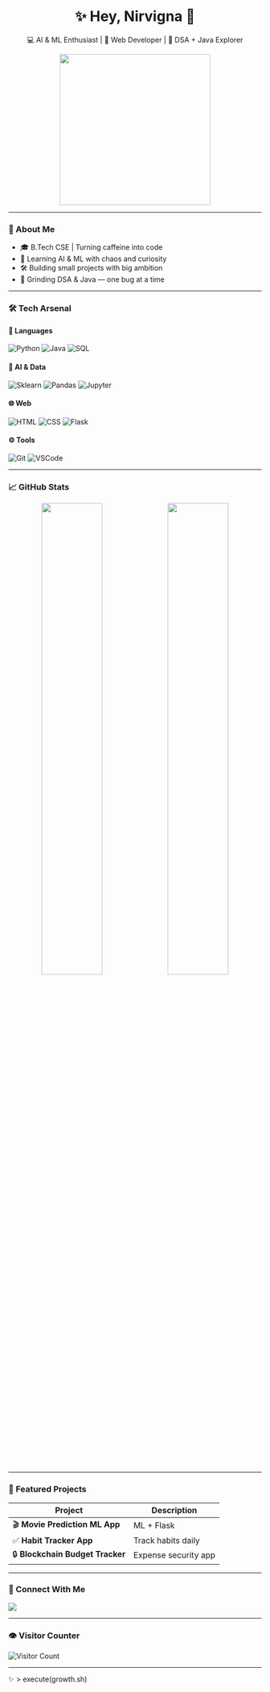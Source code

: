 <h1 align="center">✨ Hey, Nirvigna 👋</h1>
<p align="center">
💻 AI & ML Enthusiast | 🚀 Web Developer | 🎯 DSA + Java Explorer
</p>

<p align="center">
<img src="https://i.giphy.com/media/v1.Y2lkPTc5MGI3NjExeDUxNXBkYTM4NTI4bXJmMmE2NW92bDZnYXpkYmI4bXhyM3ZuaXZuYiZlcD12MV9naWZzX3NlYXJjaCZjdT1n/NgurY1o4z080Jfoyzw/giphy.gif" width="300">
</p>

---

### 🌸 About Me
- 🎓 B.Tech CSE | Turning caffeine into code  
- 🤖 Learning AI & ML with chaos and curiosity  
- 🛠️ Building small projects with big ambition  
- 🚀 Grinding DSA & Java — one bug at a time  
  
---

### 🛠 Tech Arsenal
#### 🧩 Languages  
![Python](https://img.shields.io/badge/Python-3776AB?logo=python&logoColor=white)
![Java](https://img.shields.io/badge/Java-ED8B00?logo=openjdk&logoColor=white)
![SQL](https://img.shields.io/badge/SQL-336791?logo=postgresql&logoColor=white)

#### 🧠 AI & Data  
![Sklearn](https://img.shields.io/badge/ScikitLearn-F7931E?logo=scikitlearn&logoColor=white)
![Pandas](https://img.shields.io/badge/Pandas-150458?logo=pandas&logoColor=white)
![Jupyter](https://img.shields.io/badge/Jupyter-F37626?logo=jupyter&logoColor=white)

#### 🌐 Web  
![HTML](https://img.shields.io/badge/HTML-E34F26?logo=html5&logoColor=white)
![CSS](https://img.shields.io/badge/CSS-1572B6?logo=css3&logoColor=white)
![Flask](https://img.shields.io/badge/Flask-000000?logo=flask&logoColor=white)

#### ⚙️ Tools  
![Git](https://img.shields.io/badge/Git-F05032?logo=git&logoColor=white)
![VSCode](https://img.shields.io/badge/VSCODE-007ACC?logo=visualstudiocode&logoColor=white)

---

### 📈 GitHub Stats
<p align="center">
<img width="49%" src="https://github-readme-stats.vercel.app/api?username=Nirvigna21&theme=radical&show_icons=true" />
<img width="49%" src="https://github-readme-streak-stats.herokuapp.com/?user=Nirvigna21&theme=radical" />
</p>

---

### 🌟 Featured Projects
| Project | Description |
|--------|-------------|
| 🎬 **Movie Prediction ML App** | ML + Flask | Hit/Flop predictor |
| ✅ **Habit Tracker App** | Track habits daily |
| 🔒 **Blockchain Budget Tracker** | Expense security app |

---

### 👥 Connect With Me
<p>
<a href="https://www.linkedin.com/in/https://www.linkedin.com/in/nirvigna-dumalwad-921586360/"><img src="https://img.shields.io/badge/LinkedIn-0A66C2?logo=linkedin&logoColor=white"></a>
</p>

---

### 👁 Visitor Counter
![Visitor Count](https://profile-counter.glitch.me/Nirvigna21/count.svg)

---

✨ > execute(growth.sh)
